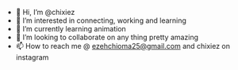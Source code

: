 - 👋 Hi, I’m @chixiez
- 👀 I’m interested in connecting, working and learning 
- 🌱 I’m currently learning animation 
- 💞️ I’m looking to collaborate on any thing pretty amazing 
- 📫 How to reach me @ ezehchioma25@gmail.com and chixiez on instagram 
<!---
chixiez/chixiez is a ✨ special ✨ repository because its `README.md` (this file) appears on your GitHub profile.
You can click the Preview link to take a look at your changes.
--->
